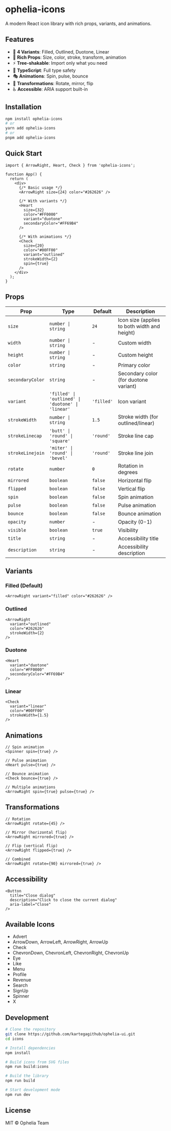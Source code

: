 # ophelia-icons

A modern React icon library with rich props, variants, and animations.

## Features

- 🎨 **4 Variants**: Filled, Outlined, Duotone, Linear
- 🎯 **Rich Props**: Size, color, stroke, transform, animation
- ⚡ **Tree-shakable**: Import only what you need
- 📱 **TypeScript**: Full type safety
- 🎭 **Animations**: Spin, pulse, bounce
- 🔄 **Transformations**: Rotate, mirror, flip
- ♿ **Accessible**: ARIA support built-in

## Installation

```bash
npm install ophelia-icons
# or
yarn add ophelia-icons
# or
pnpm add ophelia-icons
```

## Quick Start

```tsx
import { ArrowRight, Heart, Check } from 'ophelia-icons';

function App() {
  return (
    <div>
      {/* Basic usage */}
      <ArrowRight size={24} color="#262626" />
      
      {/* With variants */}
      <Heart 
        size={32}
        color="#FF0000"
        variant="duotone"
        secondaryColor="#FF69B4"
      />
      
      {/* With animations */}
      <Check 
        size={20}
        color="#00FF00"
        variant="outlined"
        strokeWidth={2}
        spin={true}
      />
    </div>
  );
}
```

## Props

| Prop | Type | Default | Description |
|------|------|---------|-------------|
| `size` | `number \| string` | `24` | Icon size (applies to both width and height) |
| `width` | `number \| string` | - | Custom width |
| `height` | `number \| string` | - | Custom height |
| `color` | `string` | - | Primary color |
| `secondaryColor` | `string` | - | Secondary color (for duotone variant) |
| `variant` | `'filled' \| 'outlined' \| 'duotone' \| 'linear'` | `'filled'` | Icon variant |
| `strokeWidth` | `number \| string` | `1.5` | Stroke width (for outlined/linear) |
| `strokeLinecap` | `'butt' \| 'round' \| 'square'` | `'round'` | Stroke line cap |
| `strokeLinejoin` | `'miter' \| 'round' \| 'bevel'` | `'round'` | Stroke line join |
| `rotate` | `number` | `0` | Rotation in degrees |
| `mirrored` | `boolean` | `false` | Horizontal flip |
| `flipped` | `boolean` | `false` | Vertical flip |
| `spin` | `boolean` | `false` | Spin animation |
| `pulse` | `boolean` | `false` | Pulse animation |
| `bounce` | `boolean` | `false` | Bounce animation |
| `opacity` | `number` | - | Opacity (0-1) |
| `visible` | `boolean` | `true` | Visibility |
| `title` | `string` | - | Accessibility title |
| `description` | `string` | - | Accessibility description |

## Variants

### Filled (Default)
```tsx
<ArrowRight variant="filled" color="#262626" />
```

### Outlined
```tsx
<ArrowRight 
  variant="outlined" 
  color="#262626" 
  strokeWidth={2} 
/>
```

### Duotone
```tsx
<Heart 
  variant="duotone" 
  color="#FF0000" 
  secondaryColor="#FF69B4" 
/>
```

### Linear
```tsx
<Check 
  variant="linear" 
  color="#00FF00" 
  strokeWidth={1.5} 
/>
```

## Animations

```tsx
// Spin animation
<Spinner spin={true} />

// Pulse animation
<Heart pulse={true} />

// Bounce animation
<Check bounce={true} />

// Multiple animations
<ArrowRight spin={true} pulse={true} />
```

## Transformations

```tsx
// Rotation
<ArrowRight rotate={45} />

// Mirror (horizontal flip)
<ArrowRight mirrored={true} />

// Flip (vertical flip)
<ArrowRight flipped={true} />

// Combined
<ArrowRight rotate={90} mirrored={true} />
```

## Accessibility

```tsx
<Button 
  title="Close dialog"
  description="Click to close the current dialog"
  aria-label="Close"
/>
```

## Available Icons

- Advert
- ArrowDown, ArrowLeft, ArrowRight, ArrowUp
- Check
- ChevronDown, ChevronLeft, ChevronRight, ChevronUp
- Eye
- Like
- Menu
- Profile
- Revenue
- Search
- SignUp
- Spinner
- X

## Development

```bash
# Clone the repository
git clone https://github.com/kartegagithub/ophelia-ui.git
cd icons

# Install dependencies
npm install

# Build icons from SVG files
npm run build:icons

# Build the library
npm run build

# Start development mode
npm run dev
```

## License

MIT © Ophelia Team

